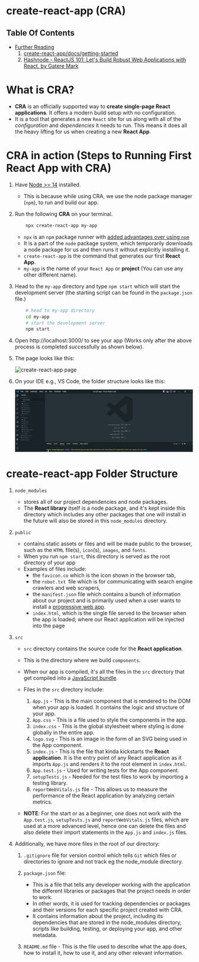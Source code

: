 # create-react-app (CRA)

## Table Of Contents
- [Further Reading]()
    1. [create-react-app/docs/getting-started](https://create-react-app.dev/docs/getting-started/)
    2. [Hashnode - ReactJS 101: Let's Build Robust Web Applications with React. by Gatere Mark](https://gateremark.hashnode.dev/reactjs-101-lets-build-robust-web-applications-with-react?ref=twitter-share)

# What is CRA?
* __CRA__ is an officially supported way to __create single-page React applications__. It offers a modern build setup with no configuration.
* It is a tool that generates a new `React` site for us along with all of the _configuration_ and _dependencies_ it needs to run. This means it does all the heavy lifting for us when creating a new __React App__.

# CRA in action (Steps to Running First React App with CRA)
1. Have [Node >= 14](https://nodejs.org/en/download) installed. 
    - This is because while using CRA, we use the node package manager (`npm`), to run and build our app.

2. Run the following __CRA__ on your terminal.

    ```sh
        npx create-react-app my-app
    ```
    - `npx` is an `npm` package runner with [added advantages over using `npm`](https://medium.com/@maybekatz/introducing-npx-an-npm-package-runner-55f7d4bd282b)
    - It is a part of the `node` package system, which temporarily downloads a node package for us and then runs it without explicitly installing it. 
    - `create-react-app` is the command that generates our first __React App__.
    - `my-app` is the name of your `React App` or __project__ (You can use any other different name).

3. Head to the `my-app` directory and type `npm start` which will start the development server (the starting script can be found in the `package.json` file.)

    ```sh
        # head to my-app directory
        cd my-app
        # start the development server
        npm start
    ```

4. Open http://localhost:3000/ to see your app (Works only after the above process is completed successfully as shown below).
5. The page looks like this:

    ![create-react-app page]()

5. On your IDE e.g., VS Code, the folder structure looks like this:

    ![create-react-app Folder Structure on VS Code](/images/2023-07-20-create-react-app-folder-structure.png)

# create-react-app Folder Structure
1. `node_modules`
    - stores all of our project dependencies and node packages.
    - The __React library__ itself is a node package, and it's kept inside this directory which includes any other packages that one will install in the future will also be stored in this `node_modules` directory.

2. `public`
    - contains static assets or files and will be made public to the browser, such as the `HTML` file(s), `icon`(s), `images`, and `fonts`. 
    - When you run `npm start`, this directory is served as the root directory of your app
    - Examples of files include:
      - the `favicon.co` which is the icon shown in the browser tab, 
      - the `robot.txt `file which is for communicating with search engine crawlers and web scrapers, 
      - the `manifest.json` file which contains a bunch of information about our project and is primarily used when a user wants to install a [progressive web app]().
      - `index.html`, which is the single file served to the browser when the app is loaded;  where our React application will be injected into the page

3. `src`
    - `src` directory contains the source code for the __React application__.
    - This is the directory where we build `components`.
    - When our app is compiled, it's all the files in the `src` directory that get compiled into a [JavaScript bundle](https://stackoverflow.com/questions/42727269/what-is-an-asset-and-what-is-a-bundle).
    - Files in the `src` directory include:
        1. `App.js` - This is the main component that is rendered to the DOM when your app is loaded. It contains the logic and structure of your app.
        2. `App.css` - This is a file used to style the components in the app.
        3. `index.css` - This is the global stylesheet where styling is done globally in the entire app.
        4. `logo.svg` - This is an image in the form of an SVG being used in the App component.
        5. `index.js` - This is the file that kinda kickstarts the __React application__. It is the entry point of any React application as it imports `App.js` and renders it to the root element in `index.html`.
        6. `App.test.js` - Used for writing tests for the App component.
        7. `setupTests.js` - Needed for the test files to work by importing a testing library.
        8. `reportWebVitals.js` file - This allows us to measure the performance of the React application by analyzing certain metrics.

    - __NOTE__: For the start or as a beginner, one does not work with the `App.test.js`, `setupTests.js` and `reportWebVitals.js` files, which are used at a more advanced level, hence one can delete the files and also delete their import statements in the `App.js` and `index.js` files.

4. Additionally, we have more files in the root of our directory:
   1. `.gitignore` file for version control which tells `Git` which files or directories to ignore and not track eg the node_module directory.
   2. `package.json` file:
      - This is a file that tells any developer working with the application the different libraries or packages that the project needs in order to work. 
      - In other words, it is used for tracking dependencies or packages and their versions for each specific project created with CRA. 
      - It contains information about the project, including its dependencies that are stored in the node_modules directory, scripts like building, testing, or deploying your app, and other metadata.

    3. `README.md` file - This is the file used to describe what the app does, how to install it, how to use it, and any other relevant information.